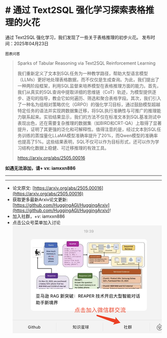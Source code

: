 # # 通过 Text2SQL 强化学习探索表格推理的火花
通过 Text2SQL 强化学习，我们发现了一些关于表格推理的初步火花。
发布时间：2025年04月23日

`图表问答`
> Sparks of Tabular Reasoning via Text2SQL Reinforcement Learning
>
> 我们重新定义了文本到SQL任务为一种教学路径，帮助大型语言模型（LLMs）更好地处理表格数据，而不仅仅是生成查询。为此，我们提出了一种两阶段框架，利用SQL监督来培养模型在表格推理方面的能力。首先，我们从真实的SQL查询中提取详细的思维链（CoT）轨迹，为模型提供逐步、逐句的指导，教会它如何遍历、筛选和聚合表格字段。其次，我们引入了一种名为组相对策略优化（GRPO）的强化学习目标，通过鼓励模型超越特定任务的语法并实现跨数据集迁移，将SQL执行准确性与可推广的推理能力联系起来。实验结果显示，我们的方法不仅在标准文本到SQL基准测试中表现出色，还在需要复杂推理的数据集（如BIRD和CRT-QA）上取得了显著提升，证明了其更强的泛化和可解释性。值得注意的是，经过文本到SQL任务训练的蒸馏量化LLaMA模型准确率提升了20%，而Qwen模型的准确率也提高了5%。这些结果表明，SQL不仅可以作为目标形式，还可以作为学习结构化数据上稳健、可迁移推理的有效工具。
>
> https://arxiv.org/abs/2505.00016

**如遇无法添加，请+ vx: iamxxn886**
<hr />


<hr />

- 论文原文: [https://arxiv.org/abs/2505.00016](https://arxiv.org/abs/2505.00016)
- 获取更多最新Arxiv论文更新: [https://github.com/HuggingAGI/HuggingArxiv](https://github.com/HuggingAGI/HuggingArxiv)!
- 加入社群，+v: iamxxn886
- 点击公众号菜单加入讨论
![](https://raw.githubusercontent.com/HuggingAGI/wx_assets/main/2024/07/31/1722434818326-94339e92-22f1-4472-9d27-fed232f70b5d.jpeg)